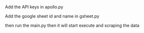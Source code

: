 Add the API keys in apollo.py

Add the google sheet id and name in gsheet.py 

then run the main.py then it will start execute and scraping the data
